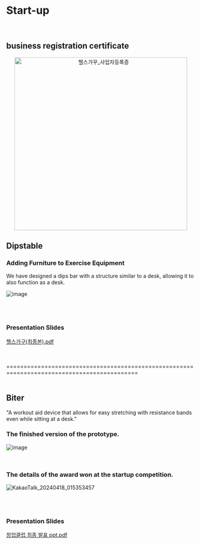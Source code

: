 # Start-up

<br>

## business registration certificate
<div style="text-align:center;">
  <img width="461" alt="헬스가꾸_사업자등록증" src="https://github.com/gomdolipooh/Start-up/assets/97873333/1cd650ef-f2a3-486b-a031-37d2b629ada6">
</div>



## Dipstable

### Adding Furniture to Exercise Equipment

We have designed a dips bar with a structure similar to a desk, allowing it to also function as a desk.

![image](https://github.com/gomdolipooh/Start-up/assets/97873333/2323df0a-45f7-4586-ab6a-c582e540952d)

<br>
<br>

### Presentation Slides
[헬스가구(최종본).pdf](https://github.com/gomdolipooh/Start-up/files/15014585/default.pdf)

<br>
<br>
============================================================================================

<br>
<br>

## Biter


"A workout aid device that allows for easy stretching with resistance bands even while sitting at a desk."


### The finished version of the prototype.
![image](https://github.com/gomdolipooh/Start-up/assets/97873333/631e6c90-17c2-4a14-a3ec-aa744fe19c3b)

<br>

### The details of the award won at the startup competition.
![KakaoTalk_20240418_015353457](https://github.com/gomdolipooh/Start-up/assets/97873333/237379da-2464-421a-8872-b1529df77c03)

<br>
<br>

### Presentation Slides
[창업클럽 최종 발표 ppt.pdf](https://github.com/gomdolipooh/Start-up/files/15014833/ppt.pdf)

